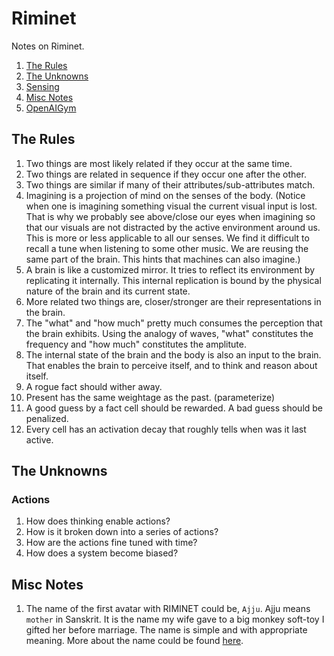 Riminet
=================

Notes on Riminet.

1. [The Rules](#rules)
2. [The Unknowns](#unknowns)
4. [Sensing](sensing.html)
3. [Misc Notes](#miscnotes)
4. [OpenAIGym](https://gym.openai.com/)


<a name="rules"></a>

The Rules
------------------

1. Two things are most likely related if they occur at the same time.
2. Two things are related in sequence if they occur one after the other.
3. Two things are similar if many of their attributes/sub-attributes match.
4. Imagining is a projection of mind on the senses of the body.
   (Notice when one is imagining something visual the current visual input
   is lost. That is why we probably see above/close our eyes when imagining so that
   our visuals are not distracted by the active environment around us. This
   is more or less applicable to all our senses. We find it difficult to 
   recall a tune when listening to some other music. We are reusing
   the same part of the brain. This hints that machines can also imagine.)
5. A brain is like a customized mirror. It tries to reflect its environment
   by replicating it internally. This internal replication is bound
   by the physical nature of the brain and its current state.
6. More related two things are, closer/stronger are their representations
   in the brain.
7. The "what" and "how much" pretty much consumes the perception that the
   brain exhibits. Using the analogy of waves, "what" constitutes
   the frequency and "how much" constitutes the amplitute.
8. The internal state of the brain and the body is also an input to the
   brain. That enables the brain to perceive itself, and to think
   and reason about itself.
9. A rogue fact should wither away.
10. Present has the same weightage as the past. (parameterize)
11. A good guess by a fact cell should be rewarded. A bad guess
    should be penalized.
12. Every cell has an activation decay that roughly tells when
    was it last active.


<a name="unknowns"></a>

The Unknowns
-----------------

### Actions
1. How does thinking enable actions?
1. How is it broken down into a series of actions?
1. How are the actions fine tuned with time?
1. How does a system become biased?

<a name="miscnotes"></a>

Misc Notes
-------------------
1. The name of the first avatar with RIMINET could be, `Ajju`.
   Ajju means `mother` in Sanskrit.
   It is the name my wife gave to a big monkey soft-toy I gifted her
   before marriage. The name is simple and with appropriate meaning.
   More about the name could be found [here](https://www.moonastro.com/babyname/baby%20name%20ajju%20meaning.aspx).

